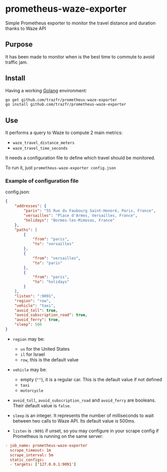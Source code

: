 # prometheus-waze-exporter

Simple Prometheus exporter to monitor the travel distance and duration thanks to Waze API

## Purpose

It has been made to monitor when is the best time to commute to avoid traffic jam.

## Install

Having a working [Golang](https://golang.org/) environment:

```bash
go get github.com/trazfr/prometheus-waze-exporter
go install github.com/trazfr/prometheus-waze-exporter
```

## Use

It performs a query to Waze to compute 2 main metrics:

- `waze_travel_distance_meters`
- `waze_travel_time_seconds`

It needs a configuration file to define which travel should be monitored.

To run it, just `prometheus-waze-exporter config.json`

### Example of configuration file

config.json:

```json
{
    "addresses": {
        "paris": "55 Rue du Faubourg Saint-Honoré, Paris, France",
        "versailles": "Place d'Armes, Versailles, France",
        "holidays": "Bormes-les-Mimosas, France"
    },
    "paths": [
        {
            "from": "paris",
            "to": "versailles"
        },
        {
            "from": "versailles",
            "to": "paris"
        },
        {
            "from": "paris",
            "to": "holidays"
        }
    ],
    "listen": ":9091",
    "region": "row",
    "vehicle": "taxi",
    "avoid_toll": true,
    "avoid_subscription_road": true,
    "avoid_ferry": true,
    "sleep": 500
}
```

- `region` may be:
  - `us` for the United States
  - `il` for Israel
  - `row`, this is the default value

- `vehicle` may be:
  - empty (`""`), it is a regular car. This is the default value if not defined
  - `taxi`
  - `motorcycle`

- `avoid_toll`, `avoid_subscription_road` and `avoid_ferry` are booleans. Their default value is `false`.

- `sleep` is an integer. It represents the number of milliseconds to wait between two calls to Waze API. Its default value is 500ms.

- `listen` is `:9091` if unset, so you may configure in your scrape config if Prometheus is running on the same server:

```toml
- job_name: prometheus-waze-exporter
  scrape_timeout: 1m
  scrape_interval: 5m
  static_configs:
  - targets: ['127.0.0.1:9091']
```
